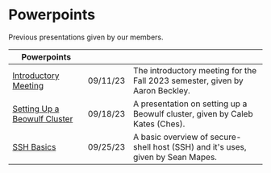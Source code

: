 
# Powerpoints

Previous presentations given by our members.

**Powerpoints** |||
---|---|---
[Introductory Meeting](HPCC-09-11-23.odp) | 09/11/23 | The introductory meeting for the Fall 2023 semester, given by Aaron Beckley.
[Setting Up a Beowulf Cluster](HPCC-09-18-23.odp) | 09/18/23 | A presentation on setting up a Beowulf cluster, given by Caleb Kates (Ches).
[SSH Basics](HPCC-09-25-23.odp) | 09/25/23 | A basic overview of secure-shell host (SSH) and it's uses, given by Sean Mapes.
